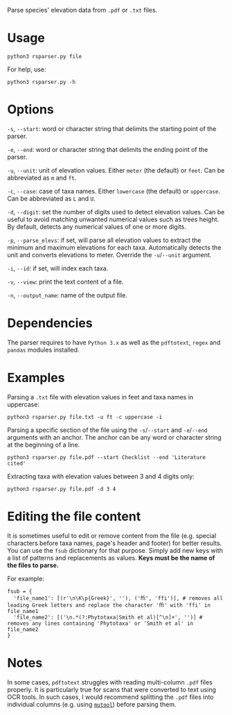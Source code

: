 Parse species' elevation data from `.pdf` or `.txt` files.

# Usage

```
python3 rsparser.py file
```

For help, use:
```
python3 rsparser.py -h
```

# Options

`-s`, `--start`: word or character string that delimits the starting point of the parser.

`-e`, `--end`: word or character string that delimits the ending point of the parser.

`-u`, `--unit`: unit of elevation values. Either `meter` (the default) or `feet`. Can be abbreviated as `m` and `ft`.

`-c`, `--case`: case of taxa names. Either `lowercase` (the default) or `uppercase`. Can be abbreviated as `L` and `U`.

`-d`, `--digit`: set the number of digits used to detect elevation values. Can be useful to avoid matching unwanted numerical values such as trees height. By default, detects any numerical values of one or more digits.

`-p`, `--parse_elevs`: if set, will parse all elevation values to extract the minimum and maximum elevations for each taxa. Automatically detects the unit and converts elevations to meter. Override the `-u`/`--unit` argument.

`-i`, `--id`: if set, will index each taxa.

`-v`, `--view`: print the text content of a file.

`-n`, `--output_name`: name of the output file.

# Dependencies

The parser requires to have `Python 3.x` as well as the `pdftotext`, `regex` and `pandas` modules installed.

# Examples

Parsing a `.txt` file with elevation values in feet and taxa names in uppercase:
```
python3 rsparser.py file.txt -u ft -c uppercase -i
```

Parsing a specific section of the file using the `-s`/`--start` and `-e`/`--end` arguments with an anchor. The anchor can be any word or character string at the beginning of a line.
```
python3 rsparser.py file.pdf --start Checklist --end 'Literature cited'
```

Extracting taxa with elevation values between 3 and 4 digits only:
```
python3 rsparser.py file.pdf -d 3 4
```

# Editing the file content

It is sometimes useful to edit or remove content from the file (e.g. special characters before taxa names, page's header and footer) for better results. You can use the `fsub` dictionary for that purpose. Simply add new keys with a list of patterns and replacements as values. **Keys must be the name of the files to parse.**

For example:
```
fsub = {
  'file_name1': [(r'\n\K\p{Greek}', ''), ('ﬃ', 'ffi')], # removes all leading Greek letters and replace the character 'ﬃ' with 'ffi' in file_name1
  'file_name2': [('\n.*(?:Phytotaxa|Smith et al)[^\n]+', '')] # removes any lines containing 'Phytotaxa' or 'Smith et al' in file_name2
}
```

# Notes

In some cases, `pdftotext` struggles with reading multi-column `.pdf` files properly. It is particularly true for scans that were converted to text using OCR tools. In such cases, I would recommend splitting the `.pdf` files into individual columns (e.g. using [`mutool`](https://www.mupdf.com/docs/manual-mutool-poster.html)) before parsing them.
